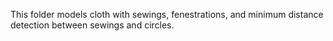 This folder models cloth with sewings, fenestrations, and minimum distance
detection between sewings and circles.
